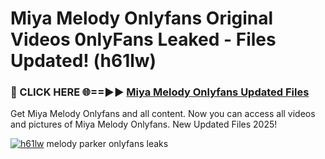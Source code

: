 # Miya Melody Onlyfans Original Videos 0nlyFans Leaked - Files Updated! (h61lw)

<h3>🔴 CLICK HERE 🌐==►► <a href="https://tinyurl.com/2jnfzry5" rel="nofollow">Miya Melody Onlyfans Updated Files</a></h3>

Get Miya Melody Onlyfans and all content. Now you can access all videos and pictures of Miya Melody Onlyfans. New Updated Files 2025!

[![h61lw](https://i.imgur.com/GyGTBgg.gif)](https://tinyurl.com/2jnfzry5)
melody parker onlyfans leaks